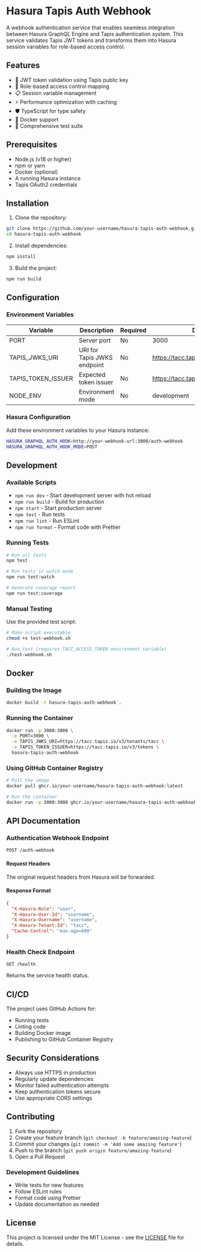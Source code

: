 # Hasura Tapis Auth Webhook

A webhook authentication service that enables seamless integration between Hasura GraphQL Engine and Tapis authentication system. This service validates Tapis JWT tokens and transforms them into Hasura session variables for role-based access control.

## Features

- 🔐 JWT token validation using Tapis public key
- 🚀 Role-based access control mapping
- 📋 Session variable management
- ⚡ Performance optimization with caching
- 🛡️ TypeScript for type safety
- 🐳 Docker support
- 🧪 Comprehensive test suite

## Prerequisites

- Node.js (v18 or higher)
- npm or yarn
- Docker (optional)
- A running Hasura instance
- Tapis OAuth2 credentials

## Installation

1. Clone the repository:

```bash
git clone https://github.com/your-username/hasura-tapis-auth-webhook.git
cd hasura-tapis-auth-webhook
```

2. Install dependencies:

```bash
npm install
```

3. Build the project:

```bash
npm run build
```

## Configuration

### Environment Variables

| Variable           | Description                 | Required | Default                               |
| ------------------ | --------------------------- | -------- | ------------------------------------- |
| PORT               | Server port                 | No       | 3000                                  |
| TAPIS_JWKS_URI     | URI for Tapis JWKS endpoint | No       | https://tacc.tapis.io/v3/tenants/tacc |
| TAPIS_TOKEN_ISSUER | Expected token issuer       | No       | https://tacc.tapis.io/v3/tokens       |
| NODE_ENV           | Environment mode            | No       | development                           |

### Hasura Configuration

Add these environment variables to your Hasura instance:

```bash
HASURA_GRAPHQL_AUTH_HOOK=http://your-webhook-url:3000/auth-webhook
HASURA_GRAPHQL_AUTH_HOOK_MODE=POST
```

## Development

### Available Scripts

- `npm run dev` - Start development server with hot reload
- `npm run build` - Build for production
- `npm start` - Start production server
- `npm test` - Run tests
- `npm run lint` - Run ESLint
- `npm run format` - Format code with Prettier

### Running Tests

```bash
# Run all tests
npm test

# Run tests in watch mode
npm run test:watch

# Generate coverage report
npm run test:coverage
```

### Manual Testing

Use the provided test script:

```bash
# Make script executable
chmod +x test-webhook.sh

# Run test (requires TACC_ACCESS_TOKEN environment variable)
./test-webhook.sh
```

## Docker

### Building the Image

```bash
docker build -t hasura-tapis-auth-webhook .
```

### Running the Container

```bash
docker run -p 3000:3000 \
  -e PORT=3000 \
  -e TAPIS_JWKS_URI=https://tacc.tapis.io/v3/tenants/tacc \
  -e TAPIS_TOKEN_ISSUER=https://tacc.tapis.io/v3/tokens \
  hasura-tapis-auth-webhook
```

### Using GitHub Container Registry

```bash
# Pull the image
docker pull ghcr.io/your-username/hasura-tapis-auth-webhook:latest

# Run the container
docker run -p 3000:3000 ghcr.io/your-username/hasura-tapis-auth-webhook:latest
```

## API Documentation

### Authentication Webhook Endpoint

`POST /auth-webhook`

#### Request Headers

The original request headers from Hasura will be forwarded.

#### Response Format

```json
{
  "X-Hasura-Role": "user",
  "X-Hasura-User-Id": "username",
  "X-Hasura-Username": "username",
  "X-Hasura-Tenant-Id": "tacc",
  "Cache-Control": "max-age=600"
}
```

### Health Check Endpoint

`GET /health`

Returns the service health status.

## CI/CD

The project uses GitHub Actions for:

- Running tests
- Linting code
- Building Docker image
- Publishing to GitHub Container Registry

## Security Considerations

- Always use HTTPS in production
- Regularly update dependencies
- Monitor failed authentication attempts
- Keep authentication tokens secure
- Use appropriate CORS settings

## Contributing

1. Fork the repository
2. Create your feature branch (`git checkout -b feature/amazing-feature`)
3. Commit your changes (`git commit -m 'Add some amazing feature'`)
4. Push to the branch (`git push origin feature/amazing-feature`)
5. Open a Pull Request

### Development Guidelines

- Write tests for new features
- Follow ESLint rules
- Format code using Prettier
- Update documentation as needed

## License

This project is licensed under the MIT License - see the [LICENSE](LICENSE) file for details.
